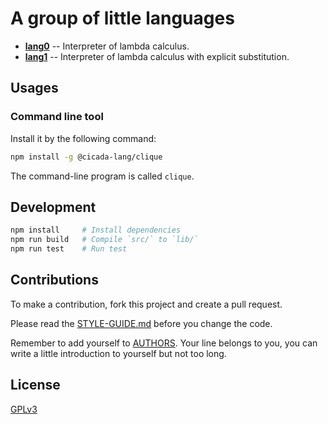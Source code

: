 # A group of little languages

- [**lang0**](./docs/lang0/README.md) -- Interpreter of lambda calculus.
- [**lang1**](./docs/lang1/README.md) -- Interpreter of lambda calculus with explicit substitution.

## Usages

### Command line tool

Install it by the following command:

```sh
npm install -g @cicada-lang/clique
```

The command-line program is called `clique`.

## Development

```sh
npm install     # Install dependencies
npm run build   # Compile `src/` to `lib/`
npm run test    # Run test
```

## Contributions

To make a contribution, fork this project and create a pull request.

Please read the [STYLE-GUIDE.md](STYLE-GUIDE.md) before you change the code.

Remember to add yourself to [AUTHORS](AUTHORS).
Your line belongs to you, you can write a little
introduction to yourself but not too long.

## License

[GPLv3](LICENSE)
